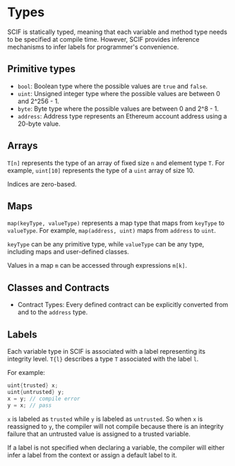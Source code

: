# Types

SCIF is statically typed, meaning that each variable and method type needs to be specified at compile time. However, SCIF provides inference mechanisms to infer labels for programmer's convenience.

## Primitive types

* `bool`: Boolean type where the possible values are `true` and `false`.
* `uint`: Unsigned integer type where the possible values are between 0 and 2^256 - 1.
* `byte`: Byte type where the possible values are between 0 and 2^8 - 1.
* `address`: Address type represents an Ethereum account address using a 20-byte value.

## Arrays

`T[n]` represents the type of an array of fixed size `n` and element type `T`. For example, `uint[10]` represents the type of a `uint` array of size 10.

Indices are zero-based.

## Maps

`map(keyType, valueType)` represents a map type that maps from `keyType` to `valueType`. For example, `map(address, uint)` maps from `address` to `uint`.

`keyType` can be any primitive type, while `valueType` can be any type, including maps and user-defined classes.

Values in a map `m` can be accessed through expressions `m[k]`.

## Classes and Contracts

<!-- 
    TODO: add detailed explanations of classes.
 -->

* Contract Types: Every defined contract can be explicitly converted from and to the `address` type.

## Labels

Each variable type in SCIF is associated with a label representing its integrity level. `T{l}` describes a type `T` associated with the label `l`.

For example:
```Java
uint{trusted} x;
uint{untrusted} y;
x = y; // compile error
y = x; // pass
```

`x` is labeled as `trusted` while `y` is labeled as `untrusted`. So when `x` is reassigned to `y`, the compiler will not compile because there is an integrity failure that an untrusted value is assigned to a trusted variable.

If a label is not specified when declaring a variable, the compiler will either infer a label from the context or assign a default label to it.
